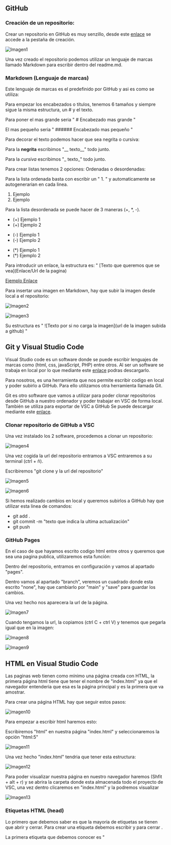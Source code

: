 
## GitHub

### Creación de un repositorio:
Crear un repositorio en GitHub es muy senzillo, desde este [enlace](https://github.com/new) se accede a la pestaña de creación.

![Imagen1](https://github.com/ChristianMonrabal/Documentacion_MP4_UF1_MonrabalDonisChristian/blob/main/1.png?raw=true)

Una vez creado el repositorio podemos utilizar un lenguaje de marcas llamado Markdown para escribir dentro del readme.md.

### Markdown (Lenguaje de marcas)
Este lenguaje de marcas es el predefinido por GitHub y asi es como se utiliza:

Para empezar los encabezados o títulos, tenemos 6 tamaños y siempre sigue la misma estructura, un # y el texto.

Para poner el mas grande seria " # Encabezado mas grande "

El mas pequeño seria " ###### Encabezado mas pequeño "

Para decorar el texto podemos hacer que sea negrita o cursiva:

Para la __negrita__ escribimos "__ texto__" todo junto.

Para la _cursiva_ escribimos "_ texto_" todo junto.

Para crear listas tenemos 2 opciones: Ordenadas o desordenadas:

Para la lista ordenada basta con escribir un " 1. " y automaticamente se autogenerarian en cada linea.
1. Ejemplo 
2. Ejemplo 

Para la lista desordenada se puede hacer de 3 maneras (+, *, -).
+ (+) Ejemplo 1
+ (+) Ejemplo 2
- (-) Ejemplo 1
- (-) Ejemplo 2
* (*) Ejemplo 1
* (*) Ejemplo 2

Para introducir un enlace, la estructura es: " [Texto que queremos que se vea](Enlace/Url de la pagina)

[Ejemplo Enlace](https://github.com/ChristianMonrabal?tab=repositories)

Para insertar una imagen en Markdown, hay que subir la imagen desde local a el repositorio:

![Imagen2](https://github.com/ChristianMonrabal/Documentacion_MP4_UF1_MonrabalDonisChristian/blob/main/2.png?raw=true)

![Imagen3](https://github.com/ChristianMonrabal/Documentacion_MP4_UF1_MonrabalDonisChristian/blob/main/3.png?raw=true)

Su estructura es " ![Texto por si no carga la imagen](url de la imagen subida a github) "

## Git y Visual Studio Code

Visual Studio code es un software donde se puede escribir lenguajes de marcas como (html, css, javaScript, PHP) entre otros. Al ser un software se trabaja en local por lo que mediante este [enlace](https://code.visualstudio.com/download) podras descargarlo.

Para nosotros, es una herramienta que nos permite escribir codigo en local y poder subirlo a GitHub. Para ello utilizamos otra herramienta llamada Git.

Git es otro software que vamos a utilizar para poder clonar repositorios desde GitHub a nuestro ordenador y poder trabajar en VSC de forma local. También se utiliza para exportar de VSC a GitHub Se puede descargar mediante este [enlace](https://git-scm.com/downloads).

### Clonar repositorio de GitHub a VSC

Una vez instalado los 2 software, procedemos a clonar un repositorio:

![Imagen4](https://github.com/ChristianMonrabal/Documentacion_MP4_UF1_MonrabalDonisChristian/blob/main/4.png?raw=true)

Una vez cogida la url del repositorio entramos a VSC entraremos a su terminal (ctrl + ñ).

Escribiremos "git clone y la url del repositorio"

![Imagen5](https://github.com/ChristianMonrabal/Documentacion_MP4_UF1_MonrabalDonisChristian/blob/main/5.png?raw=true)

![Imagen6](https://github.com/ChristianMonrabal/Documentacion_MP4_UF1_MonrabalDonisChristian/blob/main/6.png?raw=true)

Si hemos realizado cambios en local y queremos subirlos a GitHub hay que utilizar esta linea de comandos:
- git add .
- git commit -m "texto que indica la ultima actualización"
- git push

### GitHub Pages
En el caso de que hayamos escrito codigo html entre otros y queremos que sea una pagina publica, utilizaremos esta función:

Dentro del repositorio, entramos en configuración y vamos al apartado "pages".

Dentro vamos al apartado "branch", veremos un cuadrado donde esta escrito "none", hay que cambiarlo por "main" y "save" para guardar los cambios.

Una vez hecho nos aparecera la url de la página.

![Imagen7](https://github.com/ChristianMonrabal/Documentacion_MP4_UF1_MonrabalDonisChristian/blob/main/7.png?raw=true)

Cuando tengamos la url, la copiamos (ctrl C + ctrl V) y tenemos que pegarla igual que en la imagen:

![Imagen8](https://github.com/ChristianMonrabal/Documentacion_MP4_UF1_MonrabalDonisChristian/blob/main/8.png?raw=true)

![Imagen9](https://github.com/ChristianMonrabal/Documentacion_MP4_UF1_MonrabalDonisChristian/blob/main/9.png?raw=true)

## HTML en Visual Studio Code

Las paginas web tienen como mínimo una página creada con HTML, la primera página html tiene que tener el nombre de "index.html" ya que el navegador entenderia que esa es la página principal y es la primera que va amostrar.

Para crear una página HTML hay que seguir estos pasos:

![imagen10](https://github.com/ChristianMonrabal/Documentacion_MP4_UF1_MonrabalDonisChristian/blob/main/10.png?raw=true)

Para empezar a escribir html haremos esto:

Escribiremos "html" en nuestra página "index.html" y seleccionaremos la opción "html:5"

![Imagen11](https://github.com/ChristianMonrabal/Documentacion_MP4_UF1_MonrabalDonisChristian/blob/main/11.png?raw=true)

Una vez hecho "index.html" tendria que tener esta estructura:

![Imagen12](https://github.com/ChristianMonrabal/Documentacion_MP4_UF1_MonrabalDonisChristian/blob/main/12.png?raw=true)

Para poder visualizar nuestra página en nuestro navegador haremos (Shfit + alt + r) y se abrira la carpeta donde esta almacenada todo el proyecto de VSC, una vez dentro clicaremos en "index.html" y la podremos visualizar

![Imagen13](https://github.com/ChristianMonrabal/Documentacion_MP4_UF1_MonrabalDonisChristian/blob/main/13.png?raw=true)

### Etiquetas HTML (head)
Lo primero que debemos saber es que la mayoria de etiquetas se tienen que abrir y cerrar. Para crear una etiqueta debemos escribir <etiqueta> y para cerrar </etiqueta>.

La primera etiqueta que debemos conocer es "<title>", se utiliza para el titulo de cada página en el navegador:

![Imagen14](https://github.com/ChristianMonrabal/Documentacion_MP4_UF1_MonrabalDonisChristian/blob/main/14.png?raw=true)
  
![Imagen15](https://github.com/ChristianMonrabal/Documentacion_MP4_UF1_MonrabalDonisChristian/blob/main/15.png?raw=true)
  
La siguiente es <link:favicon>, se utiliza para poner un icono en la página, para ello crearemos una carpeta llamada "img", donde guardaremos todas las iamgenes que queramos guardar:
  
![Imagen16](https://github.com/ChristianMonrabal/Documentacion_MP4_UF1_MonrabalDonisChristian/blob/main/16.png?raw=true)
  
Una vez hecho, descargaremos una imagen (cualquiera) y la meteremos en la carpeta "img" desde el explorador de archivos:

![Imagen17](https://github.com/ChristianMonrabal/Documentacion_MP4_UF1_MonrabalDonisChristian/blob/main/17.png?raw=true)
  
Utilizaremos la etiqueta "<link:favicon>" justo debajo de "<title>", esta es la estructura:
  
![Imagen18](https://github.com/ChristianMonrabal/Documentacion_MP4_UF1_MonrabalDonisChristian/blob/main/18.png?raw=true)

Este es el resultado:

![Imagen19](https://github.com/ChristianMonrabal/Documentacion_MP4_UF1_MonrabalDonisChristian/blob/main/19.png?raw=true)

## Etiquetas HTML (body)

![Imagen20](https://github.com/ChristianMonrabal/Documentacion_MP4_UF1_MonrabalDonisChristian/blob/main/20.png?raw=true)
  
## Estilos CSS
  
El CSS es el lenguaje para modificar el diseño al html.
  
Para vincular la hoja de estilos CSS al html, debemos crear un link en el head del html:
  
[Imagen21]
  
## Tipos de selectores CSS
  
### Selector Tipo:
  
Se utiliza para todas las mismas etiquetas de la pagina html
  
En el caso de la siguiente imagen, tenemos un h6, este selector modificara de tal forma que __TODOS__ los h6 sean de color "aqua"
  
### Selector de clase
  
El selector de clase selecciona todos los elementos con una determinada clase. Se representa con el símbolo . seguido del nombre de la clase
  
En la pagina html, tenemos que expresar mediante el atributo "class", el nombre de la clase
  
Imagen22
Imagen23
  
### Selector ID:
  
Selecciona un elemento basándose en el valor de su atributo id.
  
Se expresa mediante un #
  
Este selector es como el DNI de las personas, solo puede haber 1 igual, no se puede repetir, en este caso el mismo id.
  

  
